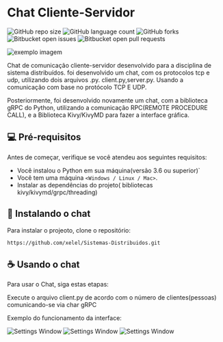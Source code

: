 # Chat Cliente-Servidor

<!---Esses são exemplos. Veja https://shields.io para outras pessoas ou para personalizar este conjunto de escudos. Você pode querer incluir dependências, status do projeto e informações de licença aqui--->

![GitHub repo size](https://img.shields.io/github/repo-size/iuricode/README-template?style=for-the-badge)
![GitHub language count](https://img.shields.io/github/languages/count/iuricode/README-template?style=for-the-badge)
![GitHub forks](https://img.shields.io/github/forks/iuricode/README-template?style=for-the-badge)
![Bitbucket open issues](https://img.shields.io/bitbucket/issues/iuricode/README-template?style=for-the-badge)
![Bitbucket open pull requests](https://img.shields.io/bitbucket/pr-raw/iuricode/README-template?style=for-the-badge)

<img src="1.png" alt="exemplo imagem">

Chat de comunicação cliente-servidor desenvolvido para a disciplina de sistema distribuídos. foi desenvolvido um chat, com os protocolos tcp e udp, utilizando dois arquivos .py. client.py,server.py. Usando a comunicação com base no protócolo TCP E UDP.

Posteriormente, foi desenvolvido novamente um chat, com a biblioteca gRPC do Python, utilizando a comunicação RPC(REMOTE PROCEDURE CALL), e a Biblioteca Kivy/KivyMD para fazer a interface gráfica.


## 💻 Pré-requisitos

Antes de começar, verifique se você atendeu aos seguintes requisitos:
<!---Estes são apenas requisitos de exemplo. Adicionar, duplicar ou remover conforme necessário--->
* Você instalou o Python em sua máquina(versão 3.6 ou superior)`
* Você tem uma máquina `<Windows / Linux / Mac>`.
* Instalar as dependências do projeto( bibliotecas kivy/kivymd/grpc/threading) 

## 🚀 Instalando o chat

Para instalar o projeoto, clone o repositório:


```
https://github.com/xelel/Sistemas-Distribuidos.git
```



## ☕ Usando o chat

Para usar o Chat, siga estas etapas:

Execute o arquivo client.py de acordo com o número de clientes(pessoas) comunicando-se via char gRPC

Exemplo do funcionamento da interface:


![Settings Window](https://raw.github.com/xelel/Sistemas-Distribuidos/master/2.png)
![Settings Window](https://raw.github.com/xelel/Sistemas-Distribuidos/master/4.png)
![Settings Window](https://raw.github.com/xelel/Sistemas-Distribuidos/master/3.png)


